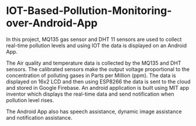 # IOT-Based-Pollution-Monitoring-over-Android-App
In this project, MQ135 gas sensor and DHT 11 sensors are used to collect real-time pollution levels and using IOT the data is displayed on an Android App.

The Air quality and temperature data is collected by the MQ135 and DHT sensors.  The calibrated sensors make the output voltage proportional to the concentration of polluting gases in Parts per Million (ppm).
The data is displayed on 16x2 LCD and then using ESP8266 the data is sent to the cloud and stored in Google Firebase. An android application is built using MIT app inventor which displays the real-time data and send notification when pollution level rises.

The Android App also has speech assistance, dynamic image assistance and notification assistance.
